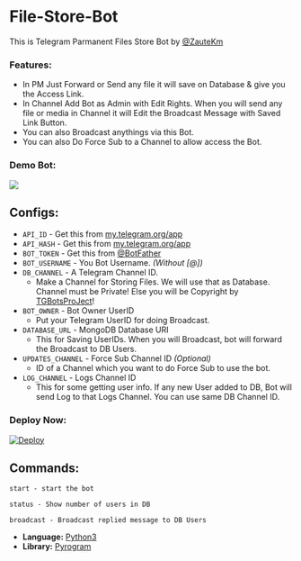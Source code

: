 # File-Store-Bot
This is Telegram Parmanent Files Store Bot by [@ZauteKm](http://t.me/ZauteKm)


### Features:
- In PM Just Forward or Send any file it will save on Database & give you the Access Link.
- In Channel Add Bot as Admin with Edit Rights. When you will send any file or media in Channel it will Edit the Broadcast Message with Saved Link Button.
- You can also Broadcast anythings via this Bot.
- You can also Do Force Sub to a Channel to allow access the Bot.

### Demo Bot:
<a href="https://t.me/BetterFileStoreBot"><img src="https://img.shields.io/badge/Demo-Telegram%20Bot-blue.svg?logo=telegram"></a>

## Configs:
- `API_ID` - Get this from [my.telegram.org/app](https://my.telegram.org/app)
- `API_HASH` - Get this from [my.telegram.org/app](https://my.telegram.org/app)
- `BOT_TOKEN` - Get this from [@BotFather](https://t.me/BotFather)
- `BOT_USERNAME` - You Bot Username. *(Without [@])*
- `DB_CHANNEL` - A Telegram Channel ID.
	- Make a Channel for Storing Files. We will use that as Database. Channel must be Private! Else you will be Copyright by [TGBotsProJect](https://t.me/TGBotsProJect)!
- `BOT_OWNER` - Bot Owner UserID
	- Put your Telegram UserID for doing Broadcast.
- `DATABASE_URL` - MongoDB Database URI
	- This for Saving UserIDs. When you will Broadcast, bot will forward the Broadcast to DB Users.
- `UPDATES_CHANNEL` - Force Sub Channel ID *(Optional)*
	- ID of a Channel which you want to do Force Sub to use the bot. 
- `LOG_CHANNEL` - Logs Channel ID
	- This for some getting user info. If any new User added to DB, Bot will send Log to that Logs Channel. You can use same DB Channel ID.

### Deploy Now:
[![Deploy](https://www.herokucdn.com/deploy/button.svg)](https://heroku.com/deploy?template=https://github.com/neerajmeenatonk1/File-Store-Bot)

## Commands:
```
start - start the bot

status - Show number of users in DB

broadcast - Broadcast replied message to DB Users
```

* **Language:** [Python3](https://www.python.org)
* **Library:** [Pyrogram](https://docs.pyrogram.org)
